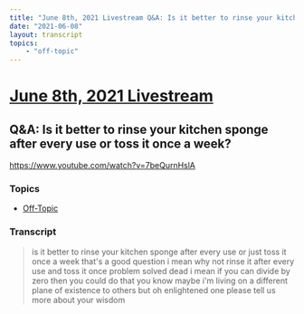```yaml
---
title: "June 8th, 2021 Livestream Q&A: Is it better to rinse your kitchen sponge after every use or toss it once a week?"
date: "2021-06-08"
layout: transcript
topics:
    - "off-topic"
---
```

# [June 8th, 2021 Livestream](../2021-06-08.md)
## Q&A: Is it better to rinse your kitchen sponge after every use or toss it once a week?
https://www.youtube.com/watch?v=7beQurnHslA

### Topics
* [Off-Topic](../topics/off-topic.md)

### Transcript

> is it better to rinse your kitchen sponge after every use or just toss it once a week that's a good question i mean why not rinse it after every use and toss it once problem solved dead i mean if you can divide by zero then you could do that you know maybe i'm living on a different plane of existence to others but oh enlightened one please tell us more about your wisdom
